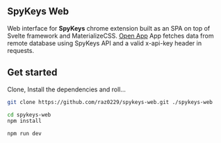 ## SpyKeys Web
Web interface for **SpyKeys** chrome extension built as an SPA on top of Svelte framework and MaterializeCSS. 
[Open App](https://spykeys.herokuapp.com)
App fetches data from remote database using SpyKeys API and a valid x-api-key header in requests. 
## Get started

  

Clone, Install the dependencies and roll...

  

```bash
git clone https://github.com/raz0229/spykeys-web.git ./spykeys-web

cd spykeys-web
npm install

npm run dev

```